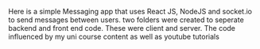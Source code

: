 Here is a simple Messaging app that uses React JS, NodeJS and socket.io to send messages between users. 
two folders were created to seperate backend and front end code. These were client and server. 
The code influenced by my uni course content as well as youtube tutorials 
